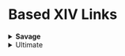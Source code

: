 # Based XIV Links

<details>
<summary><b>Savage</b></summary>

- [p8s][p8s]
- [p7s][p7s]
- [p6s][p6s]
- [p5s][p5s]
- [p4s][p4s]
- [p3s][p3s]
- [p2s][p2s]
- [p1s][p1s]
</details>

<details>
<summary>Ultimate</summary>

- [TOP](https://github.com/BasedXIV/links/blob/master/Ultimate/top.md)
- [DSR](https://github.com/BasedXIV/links/blob/master/Ultimate/dsr.md)
- [TEA](https://github.com/BasedXIV/links/blob/master/Ultimate/tea.md)
</details>